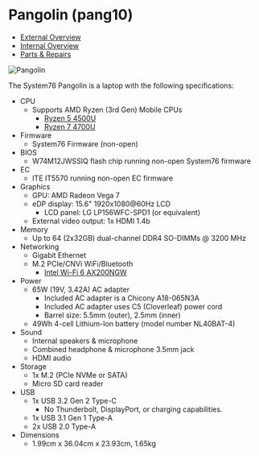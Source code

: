 # Pangolin (pang10)

- [External Overview](./external-overview.md)
- [Internal Overview](./internal-overview.md)
- [Parts & Repairs](./repairs.md)

![Pangolin](./img/pang10.webp)

The System76 Pangolin is a laptop with the following specifications:

- CPU
    - Supports AMD Ryzen (3rd Gen) Mobile CPUs
        - [Ryzen 5 4500U](https://www.amd.com/en/products/apu/amd-ryzen-5-4500u)
        - [Ryzen 7 4700U](https://www.amd.com/en/products/apu/amd-ryzen-7-4700u)
- Firmware
    - System76 Firmware (non-open)
- BIOS
    - W74M12JWSSIQ flash chip running non-open System76 firmware
- EC
    - ITE IT5570 running non-open EC firmware
- Graphics
    - GPU: AMD Radeon Vega 7
    - eDP display: 15.6" 1920x1080@60Hz LCD
        - LCD panel: LG LP156WFC-SPD1 (or equivalent)
    - External video output: 1x HDMI 1.4b
- Memory
    - Up to 64 (2x32GB) dual-channel DDR4 SO-DIMMs @ 3200 MHz
- Networking
    - Gigabit Ethernet
    - M.2 PCIe/CNVi WiFi/Bluetooth
        - [Intel Wi-Fi 6 AX200NGW](https://ark.intel.com/content/www/us/en/ark/products/189347/intel-wi-fi-6-ax200-gig.html)
- Power
    - 65W (19V, 3.42A) AC adapter
        - Included AC adapter is a Chicony A18-065N3A
        - Included AC adapter uses C5 (Cloverleaf) power cord
        - Barrel size: 5.5mm (outer), 2.5mm (inner)
    - 49Wh 4-cell Lithium-Ion battery (model number NL40BAT-4)
- Sound
    - Internal speakers & microphone
    - Combined headphone & microphone 3.5mm jack
    - HDMI audio
- Storage
    - 1x M.2 (PCIe NVMe or SATA)
    - Micro SD card reader
- USB
    - 1x USB 3.2 Gen 2 Type-C
        - No Thunderbolt, DisplayPort, or charging capabilities.
    - 1x USB 3.1 Gen 1 Type-A
    - 2x USB 2.0 Type-A
- Dimensions
    - 1.99cm x 36.04cm x 23.93cm, 1.65kg
